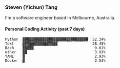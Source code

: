 ### Steven (Yichun) Tang

I'm a software engineer based in Melbourne, Australia.

#### Personal Coding Activity (past 7 days)
```
Python  ▓▓▓▓▓▓▓▓▓▓▓▓▓▓▓▓▓▓▓▓▓▓▓▓▓▓▓▓▓▓  52.34%
Text    ▓▓▓▓▓▓▓▓▓▓▓▓▓▓▓▓                28.45%
Bash    ▓▓▓▓▓                            9.81%
other   ▓▓                               3.93%
YAML    ▓                                2.93%
Docker  ▓                                2.53%
```
